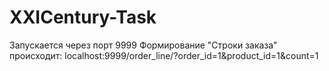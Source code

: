 # XXICentury-Task
Запускается через порт 9999
Формирование "Строки заказа" происходит: localhost:9999/order_line/?order_id=1&product_id=1&count=1
